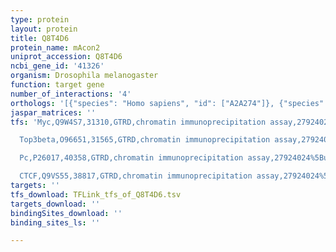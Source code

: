 ```yaml
---
type: protein
layout: protein
title: Q8T4D6
protein_name: mAcon2
uniprot_accession: Q8T4D6
ncbi_gene_id: '41326'
organism: Drosophila melanogaster
function: target gene
number_of_interactions: '4'
orthologs: '[{"species": "Homo sapiens", "id": ["A2A274"]}, {"species": "Danio rerio", "id": ["F8W4M7"]}, {"species": "Mus musculus", "id": ["<a href=\"/protein/q99ki0\">Q99KI0</a>"]}, {"species": "Rattus norvegicus", "id": ["<a href=\"/protein/q9er34\">Q9ER34</a>"]}, {"species": "Caenorhabditis elegans", "id": ["<a href=\"/protein/p34455\">P34455</a>"]}, {"species": "Saccharomyces cerevisiae", "id": ["<a href=\"/protein/p19414\">P19414</a>"]}]'
jaspar_matrices: ''
tfs: 'Myc,Q9W4S7,31310,GTRD,chromatin immunoprecipitation assay,27924024%5Buid%5D,No

  Top3beta,O96651,31565,GTRD,chromatin immunoprecipitation assay,27924024%5Buid%5D,No

  Pc,P26017,40358,GTRD,chromatin immunoprecipitation assay,27924024%5Buid%5D,No

  CTCF,Q9VS55,38817,GTRD,chromatin immunoprecipitation assay,27924024%5Buid%5D,No'
targets: ''
tfs_download: TFLink_tfs_of_Q8T4D6.tsv
targets_download: ''
bindingSites_download: ''
binding_sites_ls: ''

---
```

